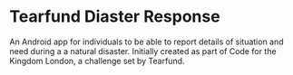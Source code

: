 # Tearfund Diaster Response
An Android app for individuals to be able to report details of situation and need during a a natural disaster. Initially created as part of Code for the Kingdom London, a challenge set by Tearfund.
